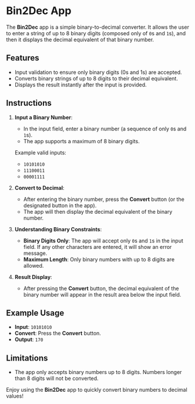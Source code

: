 # Bin2Dec App

The **Bin2Dec** app is a simple binary-to-decimal converter. It allows the user to enter a string of up to 8 binary digits (composed only of `0`s and `1`s), and then it displays the decimal equivalent of that binary number.

## Features

- Input validation to ensure only binary digits (0s and 1s) are accepted.
- Converts binary strings of up to 8 digits to their decimal equivalent.
- Displays the result instantly after the input is provided.

## Instructions

1. **Input a Binary Number**:

   - In the input field, enter a binary number (a sequence of only `0`s and `1`s).
   - The app supports a maximum of 8 binary digits.

   Example valid inputs:

   - `10101010`
   - `11100011`
   - `00001111`

2. **Convert to Decimal**:

   - After entering the binary number, press the **Convert** button (or the designated button in the app).
   - The app will then display the decimal equivalent of the binary number.

3. **Understanding Binary Constraints**:

   - **Binary Digits Only**: The app will accept only `0`s and `1`s in the input field. If any other characters are entered, it will show an error message.
   - **Maximum Length**: Only binary numbers with up to 8 digits are allowed.

4. **Result Display**:
   - After pressing the **Convert** button, the decimal equivalent of the binary number will appear in the result area below the input field.

## Example Usage

- **Input**: `10101010`
- **Convert**: Press the **Convert** button.
- **Output**: `170`

## Limitations

- The app only accepts binary numbers up to 8 digits. Numbers longer than 8 digits will not be converted.

Enjoy using the **Bin2Dec** app to quickly convert binary numbers to decimal values!
